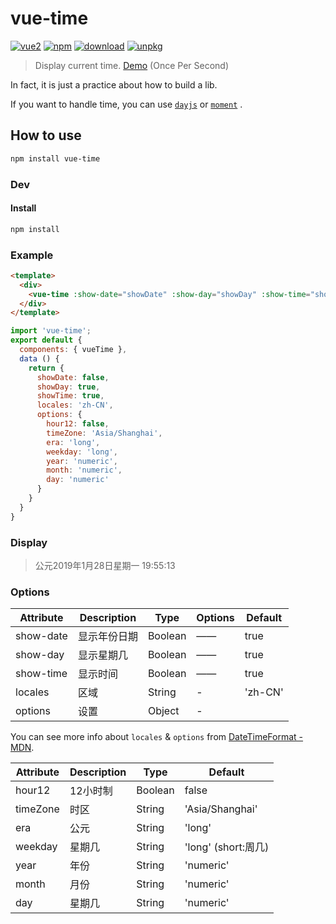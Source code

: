 # vue-time

[![vue2](https://img.shields.io/badge/vue-2.x-brightgreen.svg)](https://vuejs.org/)
[![npm](https://img.shields.io/npm/v/vue-time.svg)](https://www.npmjs.com/package/vue-time)
[![download](http://img.shields.io/npm/dt/vue-time.svg)](https://npmcharts.com/compare/vue-time?minimal=true)
[![unpkg](https://img.shields.io/bundlephobia/minzip/vue-time.svg)](https://unpkg.com/vue-time)

> Display current time. [Demo](https://yunyoujun.github.io/vue-time/) (Once Per Second)

In fact, it is just a practice about how to build a lib.

If you want to handle time, you can use [`dayjs`](https://github.com/iamkun/dayjs) or [`moment`](https://github.com/moment/moment) .

## How to use

```bash
npm install vue-time
```

### Dev

#### Install

```sh
npm install
```

### Example

```html
<template>
  <div>
    <vue-time :show-date="showDate" :show-day="showDay" :show-time="showTime"></vue-time>
  </div>
</template>
```

```js
import 'vue-time';
export default {
  components: { vueTime },
  data () {
    return {
      showDate: false,
      showDay: true,
      showTime: true,
      locales: 'zh-CN',
      options: {
        hour12: false,
        timeZone: 'Asia/Shanghai',
        era: 'long',
        weekday: 'long',
        year: 'numeric',
        month: 'numeric',
        day: 'numeric'
      }
    }
  }
}
```

### Display

> 公元2019年1月28日星期一 19:55:13

### Options

Attribute | Description | Type | Options | Default
---|---|---|---|---
show-date | 显示年份日期 | Boolean | —— | true
show-day | 显示星期几 | Boolean | —— | true
show-time | 显示时间 | Boolean | —— | true
locales | 区域 | String | - | 'zh-CN'
options | 设置 | Object | - | |

You can see more info about `locales` & `options` from [DateTimeFormat - MDN](https://developer.mozilla.org/en-US/docs/Web/JavaScript/Reference/Global_Objects/DateTimeFormat).

Attribute | Description | Type | Default
---|---|---|---
hour12 | 12小时制 | Boolean | false
timeZone | 时区 | String | 'Asia/Shanghai'
era | 公元 | String | 'long'
weekday | 星期几 | String | 'long' (short:周几)
year | 年份 | String | 'numeric'
month | 月份 | String | 'numeric'
day | 星期几 | String | 'numeric'